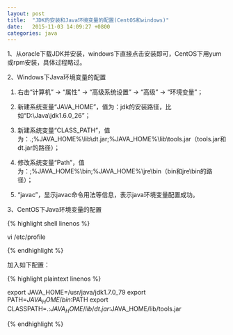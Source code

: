 ```yaml
---
layout: post
title:  "JDK的安装和Java环境变量的配置(CentOS和windows)"
date:   2015-11-03 14:09:27 +0800
categories: java
---
```

1、从oracle下载JDK并安装，windows下直接点击安装即可，CentOS下用yum或rpm安装，具体过程略过。

2、Windows下Java环境变量的配置

1) 右击“计算机” -> “属性” -> “高级系统设置” -> “高级” -> “环境变量”；

2) 新建系统变量“JAVA_HOME”，值为：jdk的安装路径，比如“D:\Java\jdk1.6.0_26”；

3) 新建系统变量“CLASS_PATH”，值为：.;%JAVA_HOME%\lib\dt.jar;%JAVA_HOME%\lib\tools.jar（tools.jar和dt.jar的路径）；

4) 修改系统变量“Path”，值为：;%JAVA_HOME%\bin;%JAVA_HOME%\jre\bin（bin和jre\bin的路径）；

5) “javac”，显示javac命令用法等信息，表示java环境变量配置成功。

3、CentOS下Java环境变量的配置

{% highlight shell linenos %}

vi /etc/profile

{% endhighlight %}

加入如下配置：

{% highlight plaintext linenos %}

export JAVA_HOME=/usr/java/jdk1.7.0_79
export PATH=$JAVA_HOME/bin:$PATH
export CLASSPATH=.:$JAVA_HOME/lib/dt.jar:$JAVA_HOME/lib/tools.jar

{% endhighlight %}




